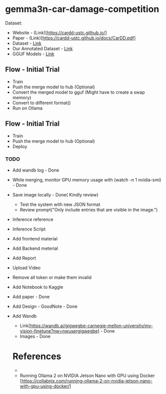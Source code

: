# gemma3n-car-damage-competition

Dataset:
- Website - (Link)[https://cardd-ustc.github.io/]
- Paper - (Link)[https://cardd-ustc.github.io/docs/CarDD.pdf]
- Dataset - [Link](https://drive.google.com/file/d/1bbyqVCKZX5Ur5Zg-uKj0jD0maWAVeOLx/view)
- Our Annotated Dataset - [Link](https://huggingface.co/datasets/gigwegbe/damaged-car-dataset-annotated)
- GGUF Models - [Link](https://huggingface.co/gigwegbe/gemma3n-gguf)


## Flow - Initial Trial 
- Train 
- Push the merge model to hub (Optional)
- Convert the merged model to gguf (Might have to create a swap memory)
- Convert to different format()
- Run on Ollama 


## Flow - Initial Trial 
- Train 
- Push the merge model to hub (Optional)
- Deploy 


### TODO 
- Add wandb log - Done 
- While merging, monitor GPU memory usage with (watch -n 1 nvidia-smi) - Done 
- Save image locally - Done( Kindly review)
  - Test the system with new JSON format
  - Review prompt("Only include entries that are visible in the image.")
- Inference reference
- Inference Script 
- Add frontend material 
- Add Backend meterial 
- Add Report 
- Upload Video 
- Remove all token or make them invalid 
- Add Notebook to Kaggle
- Add paper - Done 
- Add Design - GoodNote - Done 
- Add Wandb 
  - Link[https://wandb.ai/gigwegbe-carnegie-mellon-university/my-vision-finetune?nw=nwusergigwegbe] - Done
  - Images - Done 
  


  # References
  - 
  - Running Ollama 2 on NVIDIA Jetson Nano with GPU using Docker [https://collabnix.com/running-ollama-2-on-nvidia-jetson-nano-with-gpu-using-docker/]
